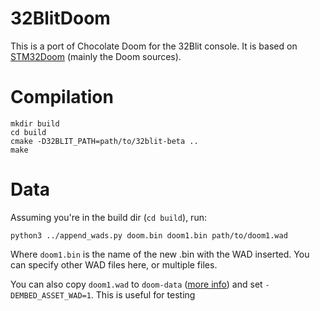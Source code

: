# 32BlitDoom

This is a port of Chocolate Doom for the 32Blit console. It is based on [STM32Doom](https://github.com/floppes/stm32doom) (mainly the Doom sources).

# Compilation

```
mkdir build
cd build
cmake -D32BLIT_PATH=path/to/32blit-beta ..
make
```

# Data

Assuming you're in the build dir (`cd build`), run:
```
python3 ../append_wads.py doom.bin doom1.bin path/to/doom1.wad
```
Where `doom1.bin` is the name of the new .bin with the WAD inserted. You can specify other WAD files here, or multiple files.

You can also copy `doom1.wad` to `doom-data` ([more info](doom-data/README.md)) and set `-DEMBED_ASSET_WAD=1`. This is useful for testing
